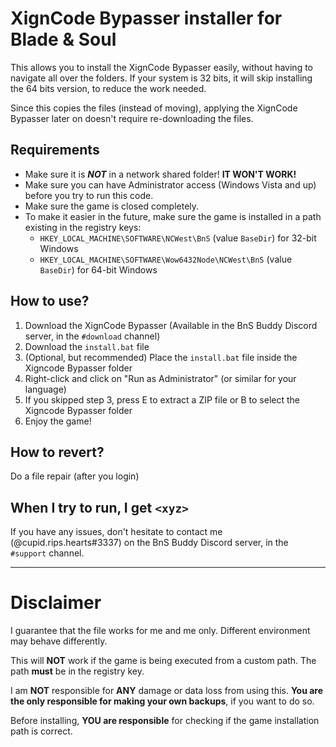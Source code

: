 # XignCode Bypasser installer for Blade &amp; Soul

This allows you to install the XignCode Bypasser easily, without having to navigate all over the folders.
If your system is 32 bits, it will skip installing the 64 bits version, to reduce the work needed.

Since this copies the files (instead of moving), applying the XignCode Bypasser later on doesn't require re-downloading the files.

## Requirements
- Make sure it is ***NOT*** in a network shared folder! **IT WON'T WORK!**
- Make sure you can have Administrator access (Windows Vista and up) before you try to run this code.
- Make sure the game is closed completely.
- To make it easier in the future, make sure the game is installed in a path existing in the registry keys:
    - `HKEY_LOCAL_MACHINE\SOFTWARE\NCWest\BnS` (value `BaseDir`) for 32-bit Windows
    - `HKEY_LOCAL_MACHINE\SOFTWARE\Wow6432Node\NCWest\BnS` (value `BaseDir`) for 64-bit Windows

## How to use?

1. Download the XignCode Bypasser
    (Available in the BnS Buddy Discord server, in the `#download` channel)
2. Download the `install.bat` file
3. (Optional, but recommended) Place the `install.bat` file inside the Xigncode Bypasser folder
4. Right-click and click on "Run as Administrator" (or similar for your language)
5. If you skipped step 3, press E to extract a ZIP file or B to select the Xigncode Bypasser folder
6. Enjoy the game!

## How to revert?

Do a file repair (after you login)

## When I try to run, I get `<xyz>`

If you have any issues, don't hesitate to contact me (@cupid.rips.hearts#3337) on the BnS Buddy Discord server, in the `#support` channel.

<hr>

# Disclaimer

I guarantee that the file works for me and me only. Different environment may behave differently.

This will **NOT** work if the game is being executed from a custom path. The path **must** be in the registry key.

I am **NOT** responsible for **ANY** damage or data loss from using this. **You are the only responsible for making your own backups**, if you want to do so.

Before installing, **YOU are responsible** for checking if the game installation path is correct.
